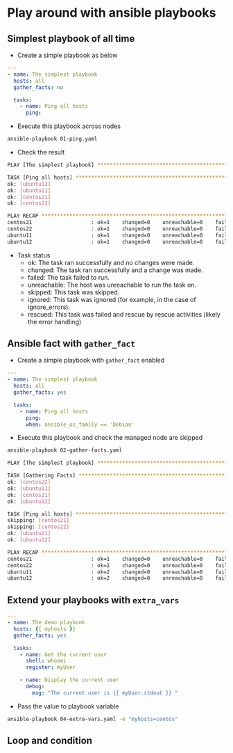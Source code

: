 # Play around with ansible playbooks

## Simplest playbook of all time

- Create a simple playbook as below

```yaml
---
- name: The simplest playbook
  hosts: all
  gather_facts: no

  tasks:
    - name: Ping all hosts
      ping:
```

- Execute this playbook across nodes

```bash
ansible-playbook 01-ping.yaml
```

- Check the result

```bash
PLAY [The simplest playbook] **************************************************************************************************************

TASK [Ping all hosts] *********************************************************************************************************************
ok: [ubuntu12]
ok: [ubuntu11]
ok: [centos21]
ok: [centos22]

PLAY RECAP ********************************************************************************************************************************
centos21                   : ok=1    changed=0    unreachable=0    failed=0    skipped=0    rescued=0    ignored=0   
centos22                   : ok=1    changed=0    unreachable=0    failed=0    skipped=0    rescued=0    ignored=0   
ubuntu11                   : ok=1    changed=0    unreachable=0    failed=0    skipped=0    rescued=0    ignored=0   
ubuntu12                   : ok=1    changed=0    unreachable=0    failed=0    skipped=0    rescued=0    ignored=0   
```

- Task status
    - ok: The task ran successfully and no changes were made.
    - changed: The task ran successfully and a change was made.
    - failed: The task failed to run.
    - unreachable: The host was unreachable to run the task on.
    - skipped: This task was skipped.
    - ignored: This task was ignored (for example, in the case of ignore_errors).
    - rescued: This task was failed and rescue by rescue activities (likely the error handling)

## Ansible fact with `gather_fact`

- Create a simple playbook with `gather_fact` enabled

```yaml
---
- name: The simplest playbook
  hosts: all
  gather_facts: yes

  tasks:
    - name: Ping all hosts
      ping:
      when: ansible_os_family == 'Debian'
```

- Execute this playbook and check the managed node are skipped

```bash
ansible-playbook 02-gather-facts.yaml

PLAY [The simplest playbook] **************************************************************************************************************

TASK [Gathering Facts] ********************************************************************************************************************
ok: [centos22]
ok: [ubuntu11]
ok: [centos21]
ok: [ubuntu12]

TASK [Ping all hosts] *********************************************************************************************************************
skipping: [centos21]
skipping: [centos22]
ok: [ubuntu11]
ok: [ubuntu12]

PLAY RECAP ********************************************************************************************************************************
centos21                   : ok=1    changed=0    unreachable=0    failed=0    skipped=1    rescued=0    ignored=0   
centos22                   : ok=1    changed=0    unreachable=0    failed=0    skipped=1    rescued=0    ignored=0   
ubuntu11                   : ok=2    changed=0    unreachable=0    failed=0    skipped=0    rescued=0    ignored=0   
ubuntu12                   : ok=2    changed=0    unreachable=0    failed=0    skipped=0    rescued=0    ignored=0   
```

## Extend your playbooks with `extra_vars` 

```yaml
---
- name: The demo playbook
  hosts: {{ myhosts }}
  gather_facts: yes

  tasks:
    - name: Get the current user
      shell: whoami
      register: myUser

    - name: Display the current user
      debug:
        msg: "The current user is {{ myUser.stdout }} "
```

- Pass the value to playbook variable

```bash
ansible-playbook 04-extra-vars.yaml -e "myhosts=centos"
```

## Loop and condition 




